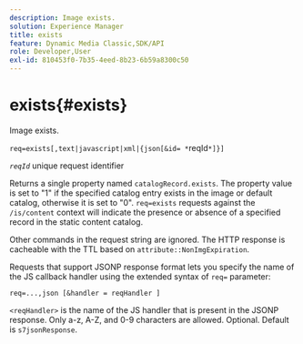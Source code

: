 ```yaml
---
description: Image exists.
solution: Experience Manager
title: exists
feature: Dynamic Media Classic,SDK/API
role: Developer,User
exl-id: 810453f0-7b35-4eed-8b23-6b59a8300c50
---
```

# exists{#exists}

Image exists.

 `req=exists[,text|javascript|xml|{json[&id= *`reqId`*]}]`

*`reqId`* unique request identifier

Returns a single property named `catalogRecord.exists`. The property value is set to "1" if the specified catalog entry exists in the image or default catalog, otherwise it is set to "0". `req=exists` requests against the `/is/content` context will indicate the presence or absence of a specified record in the static content catalog.

Other commands in the request string are ignored. The HTTP response is cacheable with the TTL based on `attribute::NonImgExpiration`.

Requests that support JSONP response format lets you specify the name of the JS callback handler using the extended syntax of `req=` parameter:

`req=...,json [&handler = reqHandler ]`

`<reqHandler>` is the name of the JS handler that is present in the JSONP response. Only a-z, A-Z, and 0-9 characters are allowed. Optional. Default is `s7jsonResponse`.
